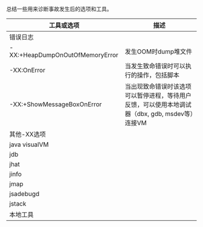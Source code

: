 
总结一些用来诊断事故发生后的选项和工具。

工具或选项 | 描述
--|--
错误日志 | 
-XX:+HeapDumpOnOutOfMemoryError | 发生OOM时dump堆文件
-XX:OnError | 当发生致命错误时可以执行的操作，包括脚本
-XX:+ShowMessageBoxOnError | 当出现致命错误时该选项可以暂停进程，等待用户反馈，可以使用本地调试器（dbx, gdb, msdev等）连接VM
其他-XX选项 | 
java visualVM | 
jdb |
jhat |
jinfo |
jmap |
jsadebugd |
jstack | 
本地工具 | 





